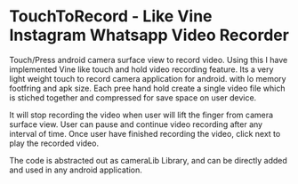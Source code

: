 # TouchToRecord - Like Vine Instagram Whatsapp Video Recorder

Touch/Press android camera surface view to record video. Using this I have implemented Vine like touch and hold video recording feature. Its a very light weight touch to record camera application for android. with lo memory footfring and apk size. Each pree hand hold create a single video file which is stiched together and compressed for save space on user device.

It will stop recording the video when user will lift the finger from camera surface view. User can pause and continue video recording after any interval of time. Once user have finished recording the video, click next to play the recorded video.

The code is abstracted out as cameraLib Library, and can be directly added and used in any android application.

